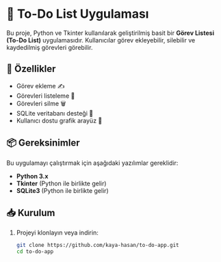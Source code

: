 # 📝 To-Do List Uygulaması

Bu proje, Python ve Tkinter kullanılarak geliştirilmiş basit bir **Görev Listesi (To-Do List)** uygulamasıdır. Kullanıcılar görev ekleyebilir, silebilir ve kaydedilmiş görevleri görebilir.

## 🚀 Özellikler

- Görev ekleme ✍️
- Görevleri listeleme 📜
- Görevleri silme 🗑️
- SQLite veritabanı desteği 💾
- Kullanıcı dostu grafik arayüz 🎨

## 📦 Gereksinimler

Bu uygulamayı çalıştırmak için aşağıdaki yazılımlar gereklidir:

- **Python 3.x**
- **Tkinter** (Python ile birlikte gelir)
- **SQLite3** (Python ile birlikte gelir)

## 📥 Kurulum

1. Projeyi klonlayın veya indirin:
   ```bash
   git clone https://github.com/kaya-hasan/to-do-app.git
   cd to-do-app
   ```
